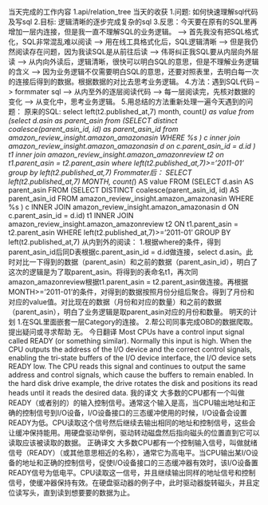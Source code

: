 当天完成的工作内容
1.api/relation_tree
当天的收获
1.问题: 如何快速理解sql代码及写sql
2.目标: 逻辑清晰的逐步完成复杂的sql
3.反思：今天要在原有的SQL里再增加一层内连接，但是我一直不理解SQL的业务逻辑。 –> 首先我没有把SQL格式化，SQL非常混乱难以阅读 –> 用在线工具格式化后，SQL逻辑清晰 –> 但是我仍然阅读存在问题，因为我读SQL是从前往后读 –> 伟哥纠正我SQL要从内层向外层读 –> 从内向外读后，逻辑清晰，很快可以明白SQL的意思，但是不理解业务逻辑的含义 –>
因为业务逻辑不仅需要明白SQL的意思，还要对照表里，去明白每一次的连接后得到的数据。根据数据的对比去思考业务逻辑。
4.方法：遇到SQL代码 –> formmater sql –> 从内至外的逐层阅读代码 –> 每一层阅读完，先核对数据的变化 –> 从变化中，思考业务逻辑。 
5.用总结的方法重新处理一遍今天遇到的问题：
原来的SQL:
select left(t2.published_at,7) month, count(*) as value from (select d.asin as parent_asin from (SELECT distinct coalesce(parent_asin_id, id) as parent_asin_id from amazon_review_insight.amazon_amazonasin WHERE %s ) c inner join amazon_review_insight.amazon_amazonasin d on c.parent_asin_id = d.id ) t1 inner join amazon_review_insight.amazon_amazonreview t2 on t1.parent_asin = t2.parent_asin where left(t2.published_at,7)>=’2011-01’ group by left(t2.published_at,7)
Frommater后：
SELECT left(t2.published_at,7) MONTH,
                               count(*) AS value
FROM
  (SELECT d.asin AS parent_asin
   FROM
     (SELECT DISTINCT coalesce(parent_asin_id, id) AS parent_asin_id
      FROM amazon_review_insight.amazon_amazonasin
      WHERE %s ) c
   INNER JOIN amazon_review_insight.amazon_amazonasin d ON c.parent_asin_id = d.id) t1
INNER JOIN amazon_review_insight.amazon_amazonreview t2 ON t1.parent_asin = t2.parent_asin
WHERE left(t2.published_at,7)>=’2011-01’
GROUP BY left(t2.published_at,7)
从内到外的阅读：
1.根据where的条件，得到parent_asin_id后同D表根据c.parent_asin_id = d.id做连接，select d.asin。此时对比一下得到的数据（parent_asin）和之前的数据（parent_asin_id），明白了这次的逻辑是为了取parent_asin。将得到的表命名t1，再次同amazon_amazonreview根据t1.parent_asin = t2.parent_asin做连接。再根据MONTH>=’2011-01’的条件，对得到的数据按照月份分组后聚合。得到了月份和对应的value值。对比现在的数据（月份和对应的数量）和之前的数据（parent_asin），明白了业务逻辑是取parent_asin对应的月份和数量。
明天的计划
1.在SQL里面嵌套一层Category的连接。
2.帮公司同事完成OBD的数据爬取。
提出疑问或寻求帮助
无。
今日翻译
Most CPUs have a control input signal called READY (or something similar). Normally this input is high. When the CPU outputs the address of the I/O device and the correct control signals, enabling the tri-state buffers of the I/O device interface, the I/O device sets READY low. The CPU reads this signal and continues to output the same address and control signals, which cause the buffers to remain enabled. In the hard disk drive example, the drive rotates the disk and positions its read heads until it reads the desired data.
我的译文
大多数的CPU都有一个叫做READY（或者别的）的输入控制信号。通常这个输入是高，当CPU输出地址和正确的控制信号到I/O设备，I/O设备接口的三态缓冲使用的时候，I/O设备会设置READY为低。CPU读取这个信号然后继续去输出相同的地址和控制信号，这些会让缓冲保持能用。用硬盘驱动举例，驱动转动磁盘然后指向磁头的位置直到它可以读取应该被读取的数据。
正确译文
大多数CPU都有一个控制输入信号，叫做就绪信号（READY）（或其他意思相近的名称），通常它为高电平。当CPU输出某I/O设备的地址和正确的控制信号，促使I/O设备接口的三态缓冲器有效时，该I/O设备置READY信号为低电平。CPU读取这一信号，并且继续输出同样的地址信号和控制信号，使缓冲器保持有效。在硬盘驱动器的例子中，此时驱动器旋转磁头，并且定位读写头，直到读到想要要的数据为止。